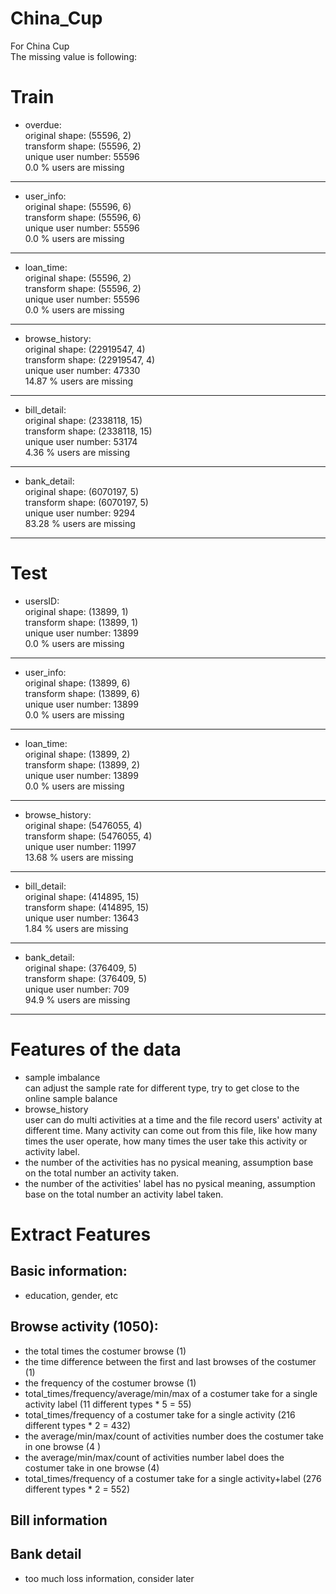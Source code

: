 # China_Cup
For China Cup<br />
The missing value is following:<br />

# Train
- overdue:<br />
original shape: (55596, 2)<br />
transform shape: (55596, 2)<br />
unique user number: 55596<br />
0.0 % users are missing

--------------------------------

- user_info:<br />
original shape: (55596, 6)<br />
transform shape: (55596, 6)<br />
unique user number: 55596<br />
0.0 % users are missing

--------------------------------

- loan_time:<br />
original shape: (55596, 2)<br />
transform shape: (55596, 2)<br />
unique user number: 55596<br />
0.0 % users are missing

--------------------------------

- browse_history:<br />
original shape: (22919547, 4)<br />
transform shape: (22919547, 4)<br />
unique user number: 47330<br />
14.87 % users are missing

--------------------------------

- bill_detail:<br />
original shape: (2338118, 15)<br />
transform shape: (2338118, 15)<br />
unique user number: 53174<br />
4.36 % users are missing

--------------------------------

- bank_detail:<br />
original shape: (6070197, 5)<br />
transform shape: (6070197, 5)<br />
unique user number: 9294<br />
83.28 % users are missing

--------------------------------


# Test
- usersID:<br />
original shape: (13899, 1)<br />
transform shape: (13899, 1)<br />
unique user number: 13899<br />
0.0 % users are missing

--------------------------------

- user_info:<br />
original shape: (13899, 6)<br />
transform shape: (13899, 6)<br />
unique user number: 13899<br />
0.0 % users are missing

--------------------------------

- loan_time:<br />
original shape: (13899, 2)<br />
transform shape: (13899, 2)<br />
unique user number: 13899<br />
0.0 % users are missing

--------------------------------

- browse_history:<br />
original shape: (5476055, 4)<br />
transform shape: (5476055, 4)<br />
unique user number: 11997<br />
13.68 % users are missing

--------------------------------

- bill_detail:<br />
original shape: (414895, 15)<br />
transform shape: (414895, 15)<br />
unique user number: 13643<br />
1.84 % users are missing

--------------------------------

- bank_detail:<br />
original shape: (376409, 5)<br />
transform shape: (376409, 5)<br />
unique user number: 709<br />
94.9 % users are missing

--------------------------------

# Features of the data
- sample imbalance <br />
    can adjust the sample rate for different type, try to get close to the online sample balance
- browse_history <br />
    user can do multi activities at a time and the file record users' activity at different time. Many activity can come out from this file, like how many times the user operate, how many times the user take this activity or activity label.
- the number of the activities has no pysical meaning, assumption base on the total number an activity taken.
- the number of the activities' label has no pysical meaning, assumption base on the total number an activity label taken.

# Extract Features
## Basic information: 
- education, gender, etc

## Browse activity (1050):
- the total times the costumer browse (1)
- the time difference between the first and last browses of the costumer (1)
- the frequency of the costumer browse (1)
- total_times/frequency/average/min/max of a costumer take for a single activity label (11 different types * 5 = 55)
- total_times/frequency of a costumer take for a single activity (216 different types * 2 = 432)
- the average/min/max/count of activities number does the costumer take in one browse (4 )
- the average/min/max/count of activities number label does the costumer take in one browse (4)
- total_times/frequency of a costumer take for a single activity+label (276 different types * 2 = 552)
    
## Bill information

## Bank detail
- too much loss information, consider later